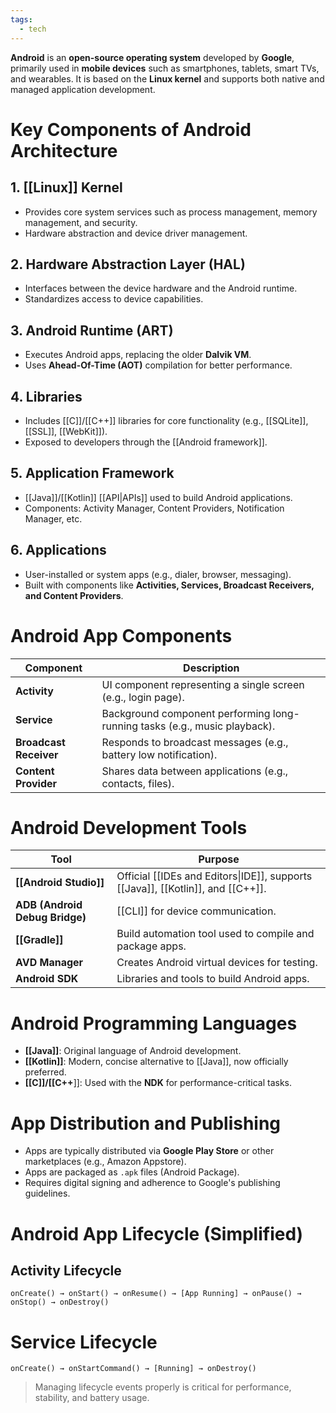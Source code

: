 ```yaml
---
tags:
  - tech
---
```

**Android** is an **open-source operating system** developed by **Google**, primarily used in **mobile devices** such as smartphones, tablets, smart TVs, and wearables.
It is based on the **Linux kernel** and supports both native and managed application development.
# Key Components of Android Architecture
## 1. [[Linux]] Kernel
- Provides core system services such as process management, memory management, and security.
- Hardware abstraction and device driver management.
## 2. Hardware Abstraction Layer (HAL)
- Interfaces between the device hardware and the Android runtime.
- Standardizes access to device capabilities.
## 3. Android Runtime (ART)
- Executes Android apps, replacing the older **Dalvik VM**.
- Uses **Ahead-Of-Time (AOT)** compilation for better performance.
## 4. Libraries
- Includes [[C]]/[[C++]] libraries for core functionality (e.g., [[SQLite]], [[SSL]], [[WebKit]]).
- Exposed to developers through the [[Android framework]].
## 5. Application Framework
- [[Java]]/[[Kotlin]] [[API|APIs]] used to build Android applications.
- Components: Activity Manager, Content Providers, Notification Manager, etc.
## 6. Applications
- User-installed or system apps (e.g., dialer, browser, messaging).
- Built with components like **Activities, Services, Broadcast Receivers, and Content Providers**.
# Android App Components
| Component              | Description                                                                |
| ---------------------- | -------------------------------------------------------------------------- |
| **Activity**           | UI component representing a single screen (e.g., login page).              |
| **Service**            | Background component performing long-running tasks (e.g., music playback). |
| **Broadcast Receiver** | Responds to broadcast messages (e.g., battery low notification).           |
| **Content Provider**   | Shares data between applications (e.g., contacts, files).                  |
# Android Development Tools
| Tool                           | Purpose                                                                         |
| ------------------------------ | ------------------------------------------------------------------------------- |
| **[[Android Studio]]**         | Official [[IDEs and Editors\|IDE]], supports [[Java]], [[Kotlin]], and [[C++]]. |
| **ADB (Android Debug Bridge)** | [[CLI]] for device communication.                                                   |
| **[[Gradle]]**                 | Build automation tool used to compile and package apps.                         |
| **AVD Manager**                | Creates Android virtual devices for testing.                                    |
| **Android SDK**                | Libraries and tools to build Android apps.                                      |
# Android Programming Languages
- **[[Java]]**: Original language of Android development.
- **[[Kotlin]]**: Modern, concise alternative to [[Java]], now officially preferred.
- **[[C]]/[[C++**]]: Used with the **NDK** for performance-critical tasks.
# App Distribution and Publishing
- Apps are typically distributed via **Google Play Store** or other marketplaces (e.g., Amazon Appstore).
- Apps are packaged as `.apk` files (Android Package).
- Requires digital signing and adherence to Google's publishing guidelines.
# Android App Lifecycle (Simplified)
## Activity Lifecycle
```text
onCreate() → onStart() → onResume() → [App Running] → onPause() → onStop() → onDestroy()
```
# Service Lifecycle
```text
onCreate() → onStartCommand() → [Running] → onDestroy()
```
> Managing lifecycle events properly is critical for performance, stability, and battery usage.
